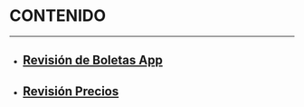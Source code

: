 # CONTENIDO
----

- ## [Revisión de Boletas App](/kiosko/Operaciones-eBussiness/Procedimientos-%2D-Nivel-1/Análisis-y-Troubleshooting/Revisión-de-Boletas-%2D-App-Server)
- ## [Revisión Precios](/kiosko/Operaciones-eBussiness/Procedimientos-%2D-Nivel-1/Análisis-y-Troubleshooting/Precios-Kiosko)